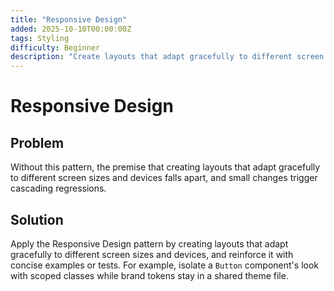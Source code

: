 ```yaml
---
title: "Responsive Design"
added: 2025-10-10T00:00:00Z
tags: Styling
difficulty: Beginner
description: "Create layouts that adapt gracefully to different screen sizes and devices."
---
```

# Responsive Design

## Problem

Without this pattern, the premise that creating layouts that adapt gracefully to different screen sizes and devices falls apart, and small changes trigger cascading regressions.

## Solution

Apply the Responsive Design pattern by creating layouts that adapt gracefully to different screen sizes and devices, and reinforce it with concise examples or tests. For example, isolate a `Button` component's look with scoped classes while brand tokens stay in a shared theme file.
